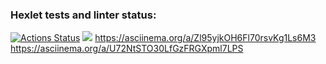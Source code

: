 ### Hexlet tests and linter status:
[![Actions Status](https://github.com/Manoolnnj/fullstack-javascript-project-44/workflows/hexlet-check/badge.svg)](https://github.com/Manoolnnj/fullstack-javascript-project-44/actions)
<a href="https://codeclimate.com/github/Manoolnnj/fullstack-javascript-project-44/maintainability"><img src="https://api.codeclimate.com/v1/badges/d138c0c3e7da475cf859/maintainability" /></a>
https://asciinema.org/a/Zl95yjkOH6Fl70rsvKg1Ls6M3
https://asciinema.org/a/U72NtSTO30LfGzFRGXpml7LPS